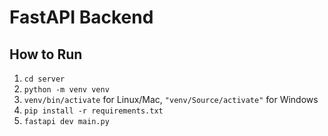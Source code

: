 # FastAPI Backend
## How to Run
1. `cd server`
2. `python -m venv venv`
3. `venv/bin/activate` for Linux/Mac, `"venv/Source/activate"` for Windows
4. `pip install -r requirements.txt`
5. `fastapi dev main.py`